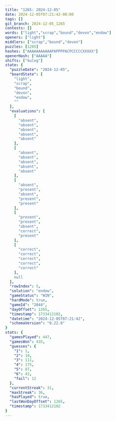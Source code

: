 ```yaml
---
title: "1265: 2024-12-05"
date: 2024-12-05T07:21:42-08:00
tags: []
git_branch: 2024-12-05_1265
contests: []
words: ["light","scrap","bound","devon","endow"]
openers: ["light"]
middlers: ["scrap","bound","devon"]
puzzles: [1265]
hashes: ["AAAAAAAAAAAPAPPPPACPCCCCCXXXXX"]
openerHash: ["AAAAA"]
shifts: ["kulxg"]
state: {
  "puzzleDate": "2024-12-05",
  "boardState": [
    "light",
    "scrap",
    "bound",
    "devon",
    "endow",
    ""
  ],
  "evaluations": [
    [
      "absent",
      "absent",
      "absent",
      "absent",
      "absent"
    ],
    [
      "absent",
      "absent",
      "absent",
      "absent",
      "absent"
    ],
    [
      "absent",
      "present",
      "absent",
      "present",
      "present"
    ],
    [
      "present",
      "present",
      "absent",
      "correct",
      "present"
    ],
    [
      "correct",
      "correct",
      "correct",
      "correct",
      "correct"
    ],
    null
  ],
  "rowIndex": 5,
  "solution": "endow",
  "gameStatus": "WIN",
  "hardMode": true,
  "gameId": "2044",
  "dayOffset": 1265,
  "timestamp": 1733412102,
  "datetime": "2024-12-05T07:21:42",
  "schemaVersion": "0.22.0"
}
stats: {
  "gamesPlayed": 447,
  "gamesWon": 435,
  "guesses": {
    "1": 1,
    "2": 19,
    "3": 111,
    "4": 175,
    "5": 87,
    "6": 42,
    "fail": 12
  },
  "currentStreak": 31,
  "maxStreak": 36,
  "hasPlayed": true,
  "lastWonDayOffset": 1265,
  "timestamp": 1733412102
}
---
```

<!-- more -->
